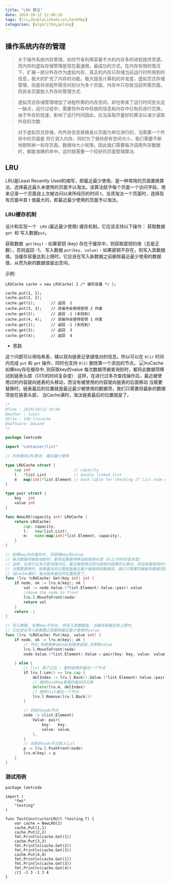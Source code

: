 ```yaml
---
title: "LRU 算法"
date: 2019-10-12 12:40:10
tags: [lru,doublyLinkedList,hashMap]
categories: [algorithm,golang] 
---
```


## 操作系统内存的管理

> 关于操作系统内存管理，如何节省利用容量不大的内存多的进程提供资源。而内存的虚拟存储管理是现在最通用，最成功的方式。在内存有限的情况下，扩展一部分外存作为虚拟内存，真正的内存只存储当前运行时所用到的信息，极大的扩充了内存的功能，极大提高计算机的并发度，虚拟页式存储管理，则是将进程所需空间划分为多个页面，内存中只存放当前所需页面，将其余页面放入外存的管理方式.

> 虚拟页式存储管理增加了进程所需的内存空间，却也带来了运行时间变长这一缺点，运行过程中，需要将外存中存放的信息和内存中已有的进行交换，由于外存的低速，影响了运行时间因此，应当采取尽量好的算法以减少读取外存的次数.

> 对于虚拟页式存储，内外存信息替换是以页面为单位进行的，当需要一个外存中的页面是 将它调入内存，同时为了保持原有空间大小，我们需要不断地剔除掉一些存页面。数据块大小有限，因此我们需要每次调用外存数据时，都能准确的命中。这时就需要一个较好的页面管理算法.

## LRU
LRU是Least Recently Used的缩写，即最近最少使用，是一种常用的页面置换算法，选择最近最久未使用的页面予以淘汰。该算法赋予每个页面一个访问字段，用来记录一个页面自上次被访问以来所经历的时间 t，当须淘汰一个页面时，选择现有页面中其 t 值最大的，即最近最少使用的页面予以淘汰。

### LRU缓存机制

设计和实现一个 ` LRU` (最近最少使用) 缓存机制。它应该支持以下操作： 获取数据 `get `和 写入数据` put `。

获取数据` get(key)` - 如果密钥 (key) 存在于缓存中，则获取密钥的值（总是正数），否则返回 -1。
写入数据 `put(key, value)` - 如果密钥不存在，则写入其数据值。当缓存容量达到上限时，它应该在写入新数据之前删除最近最少使用的数据值，从而为新的数据值留出空间。

示例:

```
LRUCache cache = new LRUCache( 2 /* 缓存容量 */ );

cache.put(1, 1);
cache.put(2, 2);
cache.get(1);       // 返回  1
cache.put(3, 3);    // 该操作会使得密钥 2 作废
cache.get(2);       // 返回 -1 (未找到)
cache.put(4, 4);    // 该操作会使得密钥 1 作废
cache.get(1);       // 返回 -1 (未找到)
cache.get(3);       // 返回  3
cache.get(4);       // 返回  4
```
- 思路

这个问题可以用哈希表，辅以双向链表记录键值对的信息。所以可以在 `O(1)` 时间内完成 `put` 和 `get` 操作，同时也支持 `O(1)` 删除第一个添加的节点。
![lruCache](https://code.aliyun.com/louisehong/images/raw/master/lrucache.png)
如果key存在缓存中, 则获取key的value
每次数据项被查询到时，都将此数据项移动到链表头部（O(1)的时间复杂度）
这样，在进行过多次查找操作后，最近被使用过的内容就向链表的头移动，而没有被使用的内容就向链表的后面移动
当需要替换时，链表最后的位置就是最近最少被使用的数据项，我们只需要将最新的数据项放在链表头部，
当Cache满时，淘汰链表最后的位置就是了。

```go
/*
@Time : 2019/10/12 10:04
@Author : louis
@File : 146-lrucache
@Software: GoLand
*/

package leetcode

import "container/list"

// 内存缓存LRU算法: 最近最少使用

type LRUCache struct {
	cap int                   // capacity
	l   *list.List            // doubly linked list
	m   map[int]*list.Element // hash table for checking if list node exists
}

type pair struct {
	key   int
	value int
}

func NewLRU(capacity int) LRUCache {
	return LRUCache{
		cap: capacity,
		l:   new(list.List),
		m:   make(map[int]*list.Element, capacity),
	}
}

// 如果key存在缓存中, 则获取key的value
// 每次数据项被查询到时，都将此数据项移动到链表头部（O(1)的时间复杂度）
// 这样，在进行过多次查找操作后，最近被使用过的内容就向链表的头移动，而没有被使用的内容就向链表的后面移动
// 当需要替换时，链表最后的位置就是最近最少被使用的数据项，我们只需要将最新的数据项放在链表头部，
// 当Cache满时，淘汰链表最后的位置就是了。
func (lru *LRUCache) Get(key int) int {
	if node, ok := lru.m[key]; ok {
		val := node.Value.(*list.Element).Value.(pair).value
		//move the node to front
		lru.l.MoveToFront(node)
		return val
	}
	return -1
}

// 写入数据, 如果key不存在, 则写入其数据值, 当缓存容量达到上限时,
// 它应该在写入新数据之前删除最近最少使用的value.
func (lru *LRUCache) Put(key, value int) {
	if node, ok := lru.m[key]; ok {
		// 存在,则直接移动node到链表首部,并更新value
		lru.l.MoveToFront(node)
		node.Value.(*list.Element).Value = pair{key: key, value: value}

	} else {
		// list 满了之后 ; 删除链表的最后一个节点
		if lru.l.Len() == lru.cap {
			delIndex := lru.l.Back().Value.(*list.Element).Value.(pair).key
			// 删除hashMap里面的最后的元素
			delete(lru.m, delIndex)
			// 删除list最后一个节点
			lru.l.Remove(lru.l.Back())
		}

		// 初始化node节点
		node := &list.Element{
			Value: pair{
				key:   key,
				value: value,
			},
		}
		// 将新的node节点放入list
		p := lru.l.PushFront(node)
		lru.m[key] = p
	}
}

```
### 测试用例

```cgo
package leetcode

import (
	"fmt"
	"testing"
)

func TestConstructorLRU(t *testing.T) {
	var cache = NewLRU(2)
	cache.Put(1,1)
	cache.Put(2,2)
	fmt.Println(cache.Get(1))
	cache.Put(3,3)
	fmt.Println(cache.Get(2))
	fmt.Println(cache.Get(3))
	cache.Put(4,4)
	fmt.Println(cache.Get(1))
	fmt.Println(cache.Get(3))
	fmt.Println(cache.Get(4))
	//1 -1 3 -1 3 4
}
```
